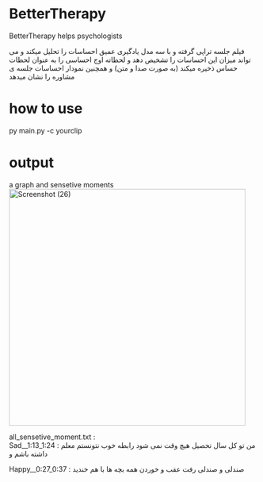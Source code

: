 # BetterTherapy
BetterTherapy helps psychologists

فیلم جلسه تراپی گرفته و با سه مدل یادگیری عمیق احساسات را تحلیل میکند و می تواند میزان این احساسات را تشخیص دهد و لحظاته اوج احساسی را به عنوان لحظات حساس ذخیره میکند (به صورت صدا و متن) و همچنین نمودار احساسات جلسه ی مشاوره را نشان میدهد 

# how to use
py main.py -c yourclip

# output
a graph and sensetive moments
<img width="477" alt="Screenshot (26)" src="https://user-images.githubusercontent.com/62204940/163457819-2c337e3b-40a3-421c-804c-f69ace819617.png">

all_sensetive_moment.txt :  
Sad__1:13_1:24  : من تو کل سال تحصیل هیچ وقت نمی شود رابطه خوب نتونستم معلم داشته باشم و

Happy__0:27_0:37  : صندلی و صندلی رفت عقب و خوردن همه بچه ها با هم خندید
